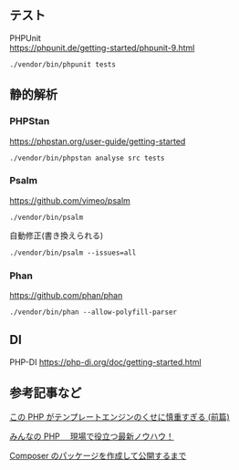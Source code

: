 <!-- @format -->

## テスト

PHPUnit  
https://phpunit.de/getting-started/phpunit-9.html

```
./vendor/bin/phpunit tests
```

## 静的解析

### PHPStan

https://phpstan.org/user-guide/getting-started

```
./vendor/bin/phpstan analyse src tests
```

### Psalm

https://github.com/vimeo/psalm

```
./vendor/bin/psalm
```

自動修正(書き換えられる)

```
./vendor/bin/psalm --issues=all
```

### Phan

https://github.com/phan/phan

```
./vendor/bin/phan --allow-polyfill-parser
```

## DI

PHP-DI
https://php-di.org/doc/getting-started.html

## 参考記事など

[この PHP がテンプレートエンジンのくせに慎重すぎる (前篇)](https://qiita.com/tadsan/items/bf61520eb2d455e0e8b4)

[みんなの PHP 　現場で役立つ最新ノウハウ！](https://www.amazon.co.jp/dp/B08238P624/ref=dp-kindle-redirect?_encoding=UTF8&btkr=1)

[Composer のパッケージを作成して公開するまで](https://tech.innovator.jp.net/entry/2018/12/03/184847)

```

```

